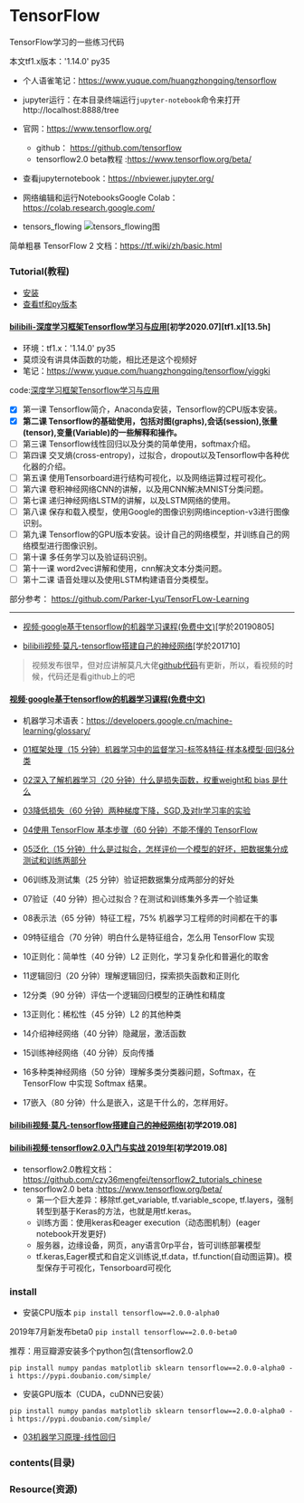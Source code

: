 # TensorFlow
TensorFlow学习的一些练习代码

本文tf1.x版本：'1.14.0' py35

* 个人语雀笔记：https://www.yuque.com/huangzhongqing/tensorflow

* jupyter运行：在本目录终端运行`jupyter-notebook`命令来打开http://localhost:8888/tree

* 官网：https://www.tensorflow.org/
    * github： https://github.com/tensorflow
    * tensorflow2.0 beta教程 :https://www.tensorflow.org/beta/
* 查看jupyternotebook：https://nbviewer.jupyter.org/
* 网络编辑和运行NotebooksGoogle Colab：https://colab.research.google.com/
* tensors_flowing
![tensors_flowing图](https://www.tensorflow.org/images/tensors_flowing.gif)



简单粗暴 TensorFlow 2 文档：https://tf.wiki/zh/basic.html


### Tutorial(教程)

* [安装](00TensorFlow基本概念和安装方法.ipynb)
* [查看tf和py版本](02.01tensorflow学习笔记一：查看版本号.ipynb)

#### [bilibili-深度学习框架Tensorflow学习与应用](https://www.bilibili.com/video/BV1kW411W7pZ)[初学2020.07][tf1.x][13.5h]

* 环境：tf1.x：'1.14.0' py35
* 莫烦没有讲具体函数的功能，相比还是这个视频好
* 笔记：https://www.yuque.com/huangzhongqing/tensorflow/yiggki

code:[深度学习框架Tensorflow学习与应用](./深度学习框架Tensorflow学习与应用)
* [x] 第一课 Tensorflow简介，Anaconda安装，Tensorflow的CPU版本安装。
* [x] **第二课 Tensorflow的基础使用，包括对图(graphs),会话(session),张量(tensor),变量(Variable)的一些解释和操作。**
* [ ] 第三课 Tensorflow线性回归以及分类的简单使用，softmax介绍。
* [ ] 第四课 交叉熵(cross-entropy)，过拟合，dropout以及Tensorflow中各种优化器的介绍。
* [ ] 第五课 使用Tensorboard进行结构可视化，以及网络运算过程可视化。
* [ ] 第六课 卷积神经网络CNN的讲解，以及用CNN解决MNIST分类问题。
* [ ] 第七课 递归神经网络LSTM的讲解，以及LSTM网络的使用。
* [ ] 第八课 保存和载入模型，使用Google的图像识别网络inception-v3进行图像识别。
* [ ] 第九课 Tensorflow的GPU版本安装。设计自己的网络模型，并训练自己的网络模型进行图像识别。
* [ ] 第十课 多任务学习以及验证码识别。
* [ ] 第十一课 word2vec讲解和使用，cnn解决文本分类问题。
* [ ] 第十二课 语音处理以及使用LSTM构建语音分类模型。

部分参考： https://github.com/Parker-Lyu/TensorFLow-Learning

---


* [视频·google基于tensorflow的机器学习课程(免费中文)](https://developers.google.cn/machine-learning/crash-course/)[学於20190805]


* [bilibili视频·莫凡-tensorflow搭建自己的神经网络](https://www.bilibili.com/video/av16001891?zw)[学於201710]
>视频发布很早，但对应讲解莫凡大佬[github代码](https://github.com/MorvanZhou/Tensorflow-Tutorial)有更新，所以，看视频的时候，代码还是看github上的吧



#### [视频·google基于tensorflow的机器学习课程(免费中文)](https://developers.google.cn/machine-learning/crash-course/)

* 机器学习术语表：https://developers.google.cn/machine-learning/glossary/
* [01框架处理（15 分钟）机器学习中的监督学习-标签&特征·样本&模型·回归&分类](./google_tensorflow/01框架处理.md)

* [02深入了解机器学习（20 分钟）什么是损失函数，权重weight和 bias 是什么](/google_tensorflow/02深入了解机器学习.md)
* [03降低损失（60 分钟）两种梯度下降，SGD,及对lr学习率的实验](/google_tensorflow/03降低损失.md)
* [04使用 TensorFlow 基本步骤（60 分钟）不能不懂的 TensorFlow](/google_tensorflow/04使用TensorFlow的基本步骤.md)
* [05泛化（15 分钟）什么是过拟合，怎样评价一个模型的好坏，把数据集分成测试和训练两部分](/google_tensorflow/泛化.md)
* 06训练及测试集（25 分钟）验证把数据集分成两部分的好处
* 07验证（40 分钟）担心过拟合？在测试和训练集外多弄一个验证集
* 08表示法（65 分钟）特征工程，75% 机器学习工程师的时间都在干的事
* 09特征组合（70 分钟）明白什么是特征组合，怎么用 TensorFlow 实现
* 10正则化：简单性（40 分钟）L2 正则化，学习复杂化和普遍化的取舍
* 11逻辑回归（20 分钟）理解逻辑回归，探索损失函数和正则化
* 12分类（90 分钟）评估一个逻辑回归模型的正确性和精度
* 13正则化：稀松性（45 分钟）L2 的其他种类
* 14介绍神经网络（40 分钟）隐藏层，激活函数
* 15训练神经网络（40 分钟）反向传播
* 16多种类神经网络（50 分钟）理解多类分类器问题，Softmax，在 TensorFlow 中实现 Softmax 结果。
* 17嵌入（80 分钟）什么是嵌入，这是干什么的，怎样用好。


#### [bilibili视频·莫凡-tensorflow搭建自己的神经网络](https://www.bilibili.com/video/av16001891?zw)[初学2019.08]



#### [bilibili视频·tensorflow2.0入门与实战 2019年](https://www.bilibili.com/video/av62215565?from=search&seid=1287497745063342076)[初学2019.08]

* tensorflow2.0教程文档：https://github.com/czy36mengfei/tensorflow2_tutorials_chinese
* tensorflow2.0 beta :https://www.tensorflow.org/beta/
    * 第一个巨大差异：移除tf.get_variable, tf.variable_scope, tf.layers，强制转型到基于Keras的方法，也就是用tf.keras。
    * 训练方面：使用keras和eager execution（动态图机制）(eager notebook开发更好)
    * 服务器，边缘设备，网页，any语言0rp平台，皆可训练部署模型
    * tf.keras,Eager模式和自定义训练说,tf.data，tf.function(自动图运算)。模型保存于可视化，Tensorboard可视化



### install

* 安装CPU版本
`pip install tensorflow==2.0.0-alpha0`

2019年7月新发布beta0
`pip install tensorflow==2.0.0-beta0`

推荐：用豆瓣源安装多个python包(含tensorflow2.0

`pip install numpy pandas matplotlib sklearn tensorflow==2.0.0-alpha0 -i https://pypi.doubanio.com/simple/`

* 安装GPU版本（CUDA，cuDNN已安装）

`pip install numpy pandas matplotlib sklearn tensorflow==2.0.0-alpha0 -i https://pypi.doubanio.com/simple/`


* [03机器学习原理-线性回归](./tensorflow2.0/)











### contents(目录)


### Resource(资源)


